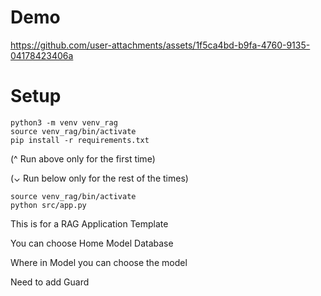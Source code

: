 # Demo
https://github.com/user-attachments/assets/1f5ca4bd-b9fa-4760-9135-04178423406a


# Setup
```
python3 -m venv venv_rag
source venv_rag/bin/activate
pip install -r requirements.txt
```
(^ Run above only for the first time)

(⌄ Run below only for the rest of the times)
```
source venv_rag/bin/activate
python src/app.py
```


This is for a RAG Application Template

You can choose
Home
Model
Database

Where in Model you can choose the model

Need to add Guard